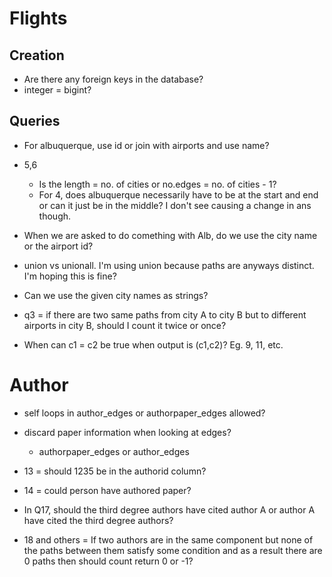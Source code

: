 # Flights

## Creation
- Are there any foreign keys in the database?
- integer = bigint?

## Queries
- For albuquerque, use id or join with airports and use name?

- 5,6
  - Is the length = no. of cities or no.edges = no. of cities - 1?
  - For 4, does albuquerque necessarily have to be at the start and end or can it just be in the middle? I don't see causing a change in ans though.

- When we are asked to do comething with Alb, do we use the city name or the airport id?

- union vs unionall. I'm using union because paths are anyways distinct. I'm hoping this is fine?

- Can we use the given city names as strings?

- q3 = if there are two same paths from city A to city B but to different airports in city B, should I count it twice or once?

- When can c1 = c2 be true when output is (c1,c2)? Eg. 9, 11, etc.

# Author

- self loops in author_edges or authorpaper_edges allowed?
- discard paper information when looking at edges?
  - authorpaper_edges or author_edges

- 13 = should 1235 be in the authorid column?
- 14 = could person have authored paper?

- In Q17, should the third degree authors have cited author A or author A have cited the third degree authors?

- 18 and others = If two authors are in the same component but none of the paths between them satisfy some condition and as a result there are 0 paths then should count return 0 or -1?